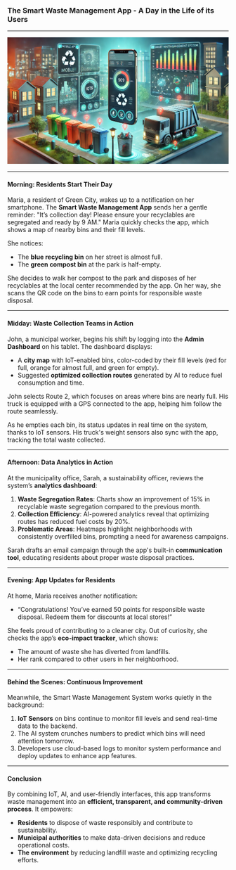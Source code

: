 ### **The Smart Waste Management App - A Day in the Life of its Users**

---

![swm](swm.webp)

---

#### **Morning: Residents Start Their Day**
Maria, a resident of Green City, wakes up to a notification on her smartphone. The **Smart Waste Management App** sends her a gentle reminder: "It’s collection day! Please ensure your recyclables are segregated and ready by 9 AM." Maria quickly checks the app, which shows a map of nearby bins and their fill levels. 

She notices:
- The **blue recycling bin** on her street is almost full.
- The **green compost bin** at the park is half-empty.

She decides to walk her compost to the park and disposes of her recyclables at the local center recommended by the app. On her way, she scans the QR code on the bins to earn points for responsible waste disposal.

---

#### **Midday: Waste Collection Teams in Action**
John, a municipal worker, begins his shift by logging into the **Admin Dashboard** on his tablet. The dashboard displays:
- A **city map** with IoT-enabled bins, color-coded by their fill levels (red for full, orange for almost full, and green for empty).
- Suggested **optimized collection routes** generated by AI to reduce fuel consumption and time.

John selects Route 2, which focuses on areas where bins are nearly full. His truck is equipped with a GPS connected to the app, helping him follow the route seamlessly.

As he empties each bin, its status updates in real time on the system, thanks to IoT sensors. His truck's weight sensors also sync with the app, tracking the total waste collected.

---

#### **Afternoon: Data Analytics in Action**
At the municipality office, Sarah, a sustainability officer, reviews the system’s **analytics dashboard**:
1. **Waste Segregation Rates**: Charts show an improvement of 15% in recyclable waste segregation compared to the previous month.
2. **Collection Efficiency**: AI-powered analytics reveal that optimizing routes has reduced fuel costs by 20%.
3. **Problematic Areas**: Heatmaps highlight neighborhoods with consistently overfilled bins, prompting a need for awareness campaigns.

Sarah drafts an email campaign through the app's built-in **communication tool**, educating residents about proper waste disposal practices.

---

#### **Evening: App Updates for Residents**
At home, Maria receives another notification:
- “Congratulations! You’ve earned 50 points for responsible waste disposal. Redeem them for discounts at local stores!”

She feels proud of contributing to a cleaner city. Out of curiosity, she checks the app’s **eco-impact tracker**, which shows:
- The amount of waste she has diverted from landfills.
- Her rank compared to other users in her neighborhood.

---

#### **Behind the Scenes: Continuous Improvement**
Meanwhile, the Smart Waste Management System works quietly in the background:
1. **IoT Sensors** on bins continue to monitor fill levels and send real-time data to the backend.
2. The AI system crunches numbers to predict which bins will need attention tomorrow.
3. Developers use cloud-based logs to monitor system performance and deploy updates to enhance app features.

---

#### **Conclusion**
By combining IoT, AI, and user-friendly interfaces, this app transforms waste management into an **efficient, transparent, and community-driven process**. It empowers:
- **Residents** to dispose of waste responsibly and contribute to sustainability.
- **Municipal authorities** to make data-driven decisions and reduce operational costs.
- **The environment** by reducing landfill waste and optimizing recycling efforts.
